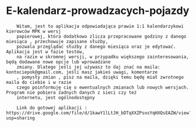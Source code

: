 ﻿# E-kalendarz-prowadzacych-pojazdy

        Witam, jest to aplikacja odpowiadająca prawie 1:1 kalendarzykowi kierowców MPK w wersj
        papierowej, która dodatkowo zlicza przepracowane godziny z danego miesiąca , przechowuje zapisane służby,
        pozwala przeglądać służby z danego miesiąca oraz je edytować. Aplikacja jest w fazie testów,
        na razie w skromnej wersji, w przypadku większego zainteresowania, będą dodawane nowe opcje lub wprowadzane
        zmiany. Dlatego jeśli jej używasz to daj znać na maila: kontociepok@gmail.com, jeśli masz jakieś uwagi, komentarze
        , pomysły zmian , pisz na maila, dzięki temu będę miał zwrotnego maila do ciebie i w razie
        czego poinformuję cię o ewentualnych zmianach lub nowych wersjach. Program nie pobiera żadnych danych z sieci czy też
        internetu, jest ogólnodostępny
        
        Link do gotowej aplikacji : https://drive.google.com/file/d/1kawY1lLtJH_bDTqXXZPsosYqHXQsEAZW/view?usp=sharing
